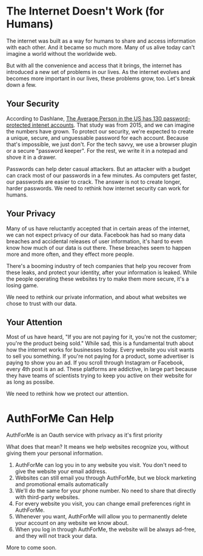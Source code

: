 # The Internet Doesn't Work (for Humans)

The internet was built as a way for humans to share and access information with each other. And it became so much more. Many of us alive today can't imagine a world without the worldwide web. 

But with all the convenience and access that it brings, the internet has introduced a new set of problems in our lives. As the internet evolves and becomes more important in our lives, these problems grow, too. Let's break down a few.

## Your Security 

According to Dashlane, [The Average Person in the US has 130 password-protected intenet accounts](https://digitalguardian.com/blog/uncovering-password-habits-are-users-password-security-habits-improving-infographic). That study was from 2015, and we can imagine the numbers have grown. To protect our security, we're expected to create a unique, secure, and unguessable password for each account. Because that's impossible, we just don't. For the tech savvy, we use a browser plugin or a secure "password keeper". For the rest, we write it in a notepad and shove it in a drawer.

Passwords can help deter casual attackers. But an attacker with a budget can crack most of our passwords in a few minutes. As computers get faster, our passwords are easier to crack. The answer is not to create longer, harder passwords. We need to rethink how internet security can work for humans.

## Your Privacy

Many of us have reluctantly accepted that in certain areas of the internet, we can not expect privacy of our data. Facebook has had so many data breaches and accidental releases of user information, it's hard to even know how much of our data is out there. These breaches seem to happen more and more often, and they effect more people.

There's a booming industry of tech companies that help you recover from these leaks, and protect your identity, after your information is leaked. While the people operating these websites try to make them more secure, it's a losing game. 

We need to rethink our private information, and about what websites we chose to trust with our data.


## Your Attention

Most of us have heard, "If you are not paying for it, you're not the customer; you're the product being sold." While sad, this is a fundamental truth about how the internet works for businesses today. Every website you visit wants to sell you something. If you're not paying for a product, some advertiser is paying to show you an ad. If you scroll through Instagram or Facebook, every 4th post is an ad. These platforms are addictive, in large part because they have teams of scientists trying to keep you active on their website for as long as possibe. 

We need to rethink how we protect our attention. 


# AuthForMe Can Help
AuthForMe is an Oauth service with privacy as it's first priority

What does that mean? It means we help websites recognize you, without giving them your personal information.

1. AuthForMe can log you in to any website you visit. You don't need to give the website your email address.
2. Websites can still email you through AuthForMe, but we block marketing and promotional emails automatically
3. We'll do the same for your phone number. No need to share that directly with third-party websites.
4. For every website you visit, you can change email preferences right in AuthForMe.
5. Whenever you want, AuthForMe will allow you to permanently delete your account on any website we know about.
6. When you log in through AuthForMe, the website will be always ad-free, and they will not track your data.

More to come soon.
